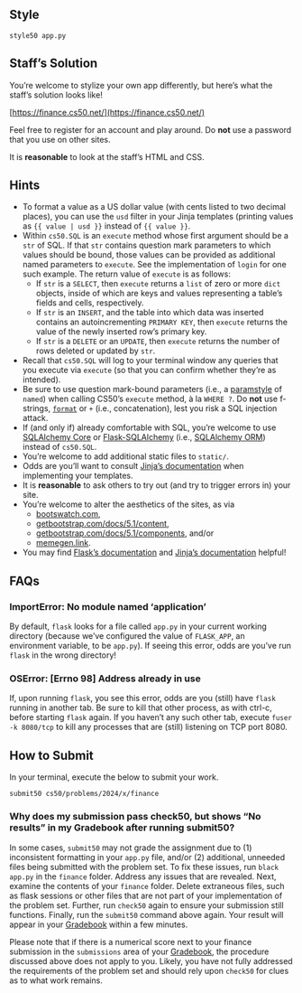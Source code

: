 ## Style

    style50 app.py

## Staff’s Solution

You’re welcome to stylize your own app differently, but here’s what the staff’s solution looks like!

[https://finance.cs50.net/](https://finance.cs50.net/)

Feel free to register for an account and play around. Do **not** use a password that you use on other sites.

It is **reasonable** to look at the staff’s HTML and CSS.

## Hints

- To format a value as a US dollar value (with cents listed to two decimal places), you can use the `usd` filter in your Jinja templates (printing values as `{{ value | usd }}` instead of `{{ value }}`.
- Within `cs50.SQL` is an `execute` method whose first argument should be a `str` of SQL. If that `str` contains question mark parameters to which values should be bound, those values can be provided as additional named parameters to `execute`. See the implementation of `login` for one such example. The return value of `execute` is as follows:
  - If `str` is a `SELECT`, then `execute` returns a `list` of zero or more `dict` objects, inside of which are keys and values representing a table’s fields and cells, respectively.
  - If `str` is an `INSERT`, and the table into which data was inserted contains an autoincrementing `PRIMARY KEY`, then `execute` returns the value of the newly inserted row’s primary key.
  - If `str` is a `DELETE` or an `UPDATE`, then `execute` returns the number of rows deleted or updated by `str`.
- Recall that `cs50.SQL` will log to your terminal window any queries that you execute via `execute` (so that you can confirm whether they’re as intended).
- Be sure to use question mark-bound parameters (i.e., a [paramstyle](https://www.python.org/dev/peps/pep-0249/#paramstyle) of `named`) when calling CS50’s `execute` method, à la `WHERE ?`. Do **not** use f-strings, [`format`](https://docs.python.org/3.6/library/functions.html#format,) or `+` (i.e., concatenation), lest you risk a SQL injection attack.
- If (and only if) already comfortable with SQL, you’re welcome to use [SQLAlchemy Core](https://docs.sqlalchemy.org/en/latest/index.html) or [Flask-SQLAlchemy](https://flask-sqlalchemy.pocoo.org/) (i.e., [SQLAlchemy ORM](https://docs.sqlalchemy.org/en/latest/index.html)) instead of `cs50.SQL`.
- You’re welcome to add additional static files to `static/`.
- Odds are you’ll want to consult [Jinja’s documentation](https://jinja.palletsprojects.com/en/3.1.x/) when implementing your templates.
- It is **reasonable** to ask others to try out (and try to trigger errors in) your site.
- You’re welcome to alter the aesthetics of the sites, as via
  - [bootswatch.com](https://bootswatch.com/),
  - [getbootstrap.com/docs/5.1/content](https://getbootstrap.com/docs/5.1/content/),
  - [getbootstrap.com/docs/5.1/components](https://getbootstrap.com/docs/5.1/components/), and/or
  - [memegen.link](https://memegen.link/).
- You may find [Flask’s documentation](https://flask.palletsprojects.com/en/1.1.x/quickstart/) and [Jinja’s documentation](https://jinja.palletsprojects.com/en/2.11.x/templates/) helpful!

## FAQs

### ImportError: No module named ‘application’

By default, `flask` looks for a file called `app.py` in your current working directory (because we’ve configured the value of `FLASK_APP`, an environment variable, to be `app.py`). If seeing this error, odds are you’ve run `flask` in the wrong directory!

### OSError: \[Errno 98\] Address already in use

If, upon running `flask`, you see this error, odds are you (still) have `flask` running in another tab. Be sure to kill that other process, as with ctrl-c, before starting `flask` again. If you haven’t any such other tab, execute `fuser -k 8080/tcp` to kill any processes that are (still) listening on TCP port 8080.

## How to Submit

In your terminal, execute the below to submit your work.

    submit50 cs50/problems/2024/x/finance

<div class="alert alert-danger" data-alert="danger" role="alert"><h3 id="why-does-my-submission-pass-check50-but-shows-no-results-in-my-gradebook-after-running-submit50">Why does my submission pass check50, but shows “No results” in my Gradebook after running submit50?</h3>

<p>In some cases, <code class="language-plaintext highlighter-rouge">submit50</code> may not grade the assignment due to (1) inconsistent formatting in your <code class="language-plaintext highlighter-rouge">app.py</code> file, and/or (2) additional, unneeded files being submitted with the problem set. To fix these issues, run <code class="language-plaintext highlighter-rouge">black app.py</code> in the <code class="language-plaintext highlighter-rouge">finance</code> folder. Address any issues that are revealed. Next, examine the contents of your <code class="language-plaintext highlighter-rouge">finance</code> folder. Delete extraneous files, such as flask sessions or other files that are not part of your implementation of the problem set. Further, run <code class="language-plaintext highlighter-rouge">check50</code> again to ensure your submission still functions. Finally, run the <code class="language-plaintext highlighter-rouge">submit50</code> command above again. Your result will appear in your <a href="https://cs50.me/cs50x">Gradebook</a> within a few minutes.</p>

<p>Please note that if there is a numerical score next to your finance submission in the <code class="language-plaintext highlighter-rouge">submissions</code> area of your <a href="https://cs50.me/cs50x">Gradebook</a>, the procedure discussed above does not apply to you. Likely, you have not fully addressed the requirements of the problem set and should rely upon <code class="language-plaintext highlighter-rouge">check50</code> for clues as to what work remains.</p></div>
